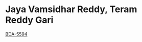 <h1> Jaya Vamsidhar Reddy, Teram Reddy Gari</h1>
  
[BDA-5594](https://sdsu.instructure.com/courses/113151)


  

